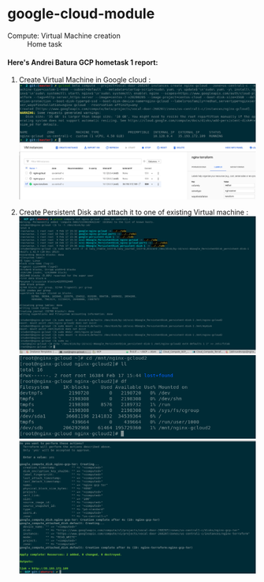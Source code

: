 # google-cloud-module

<dl>
  <dt>Compute: Virtual Machine creation</dt>
  <dd>Home task</dd>
</dl>

#### Here's Andrei Batura GCP hometask 1 report:

1) Create Virtual Machine in Google cloud : <br>
![screenshot of sample](img/1.png)<br>
![screenshot of sample](img/2.png)

2) Create Persistent Disk and attach it to one of existing Virtual machine : <br>
![screenshot of sample](img/3.png)<br>
![screenshot of sample](img/4.png)<br>
![screenshot of sample](img/5.png)
